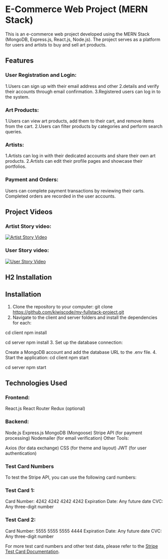 # E-Commerce Web Project (MERN Stack)

This is an e-commerce web project developed using the MERN Stack (MongoDB, Express.js, React.js, Node.js). The project serves as a platform for users and artists to buy and sell art products.

## Features

### User Registration and Login:

1.Users can sign up with their email address and other 2.details and verify their accounts through email confirmation.
3.Registered users can log in to the system.

### Art Products:

1.Users can view art products, add them to their cart, and remove items from the cart.
2.Users can filter products by categories and perform search queries.

### Artists:

1.Artists can log in with their dedicated accounts and share their own art products.
2.Artists can edit their profile pages and showcase their portfolios.

### Payment and Orders:

Users can complete payment transactions by reviewing their carts.
Completed orders are recorded in the user accounts.


## Project Videos

### Artist Story video:



[![Artist Story Video](https://img.youtube.com/vi/awyKjo3-qF0/0.jpg)](https://www.youtube.com/watch?v=awyKjo3-qF0)

### User Story video:

[![User Story Video](https://img.youtube.com/vi/96c-NsWYP3g/0.jpg)](https://www.youtube.com/watch?v=NsWYP3g)

## H2 Installation

## Installation


1. Clone the repository to your computer:
   git clone https://github.com/kiwiscode/my-fullstack-project.git
2. Navigate to the client and server folders and install the dependencies for each:

cd client
npm install

cd server
npm install 3. Set up the database connection:

Create a MongoDB account and add the database URL to the .env file. 4. Start the application:
cd client
npm start

cd server
npm start

## Technologies Used

### Frontend:

React.js
React Router
Redux (optional)

### Backend:

Node.js
Express.js
MongoDB (Mongoose)
Stripe API (for payment processing)
Nodemailer (for email verification)
Other Tools:

Axios (for data exchange)
CSS (for theme and layout)
JWT (for user authentication)

### Test Card Numbers

To test the Stripe API, you can use the following card numbers:

### Test Card 1:

Card Number: 4242 4242 4242 4242
Expiration Date: Any future date
CVC: Any three-digit number

### Test Card 2:

Card Number: 5555 5555 5555 4444
Expiration Date: Any future date
CVC: Any three-digit number

For more test card numbers and other test data, please refer to the [Stripe Test Card Documentation](https://stripe.com/docs/testing).
